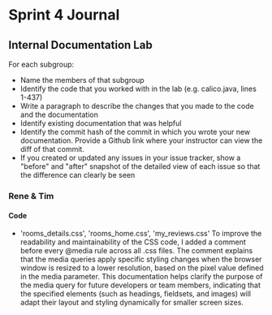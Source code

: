 # Sprint 4 Journal

## Internal Documentation Lab

For each subgroup:
- Name the members of that subgroup
- Identify the code that you worked with in the lab (e.g. calico.java, lines 1-437)
- Write a paragraph to describe the changes that you made to the code and the documentation
- Identify existing documentation that was helpful
- Identify the commit hash of the commit in which you wrote your new documentation. Provide a Github link where your instructor can view the diff of that commit.
- If you created or updated any issues in your issue tracker, show a "before" and "after" snapshot of the detailed view of each issue so that the difference can clearly be seen

### Rene & Tim
#### Code
- 'rooms_details.css', 'rooms_home.css', 'my_reviews.css'
To improve the readability and maintainability of the CSS code, I added a comment before every @media rule across all .css files. The comment explains that the media queries apply specific styling changes when the browser window is resized to a lower resolution, based on the pixel value defined in the media parameter. This documentation helps clarify the purpose of the media query for future developers or team members, indicating that the specified elements (such as headings, fieldsets, and images) will adapt their layout and styling dynamically for smaller screen sizes.
